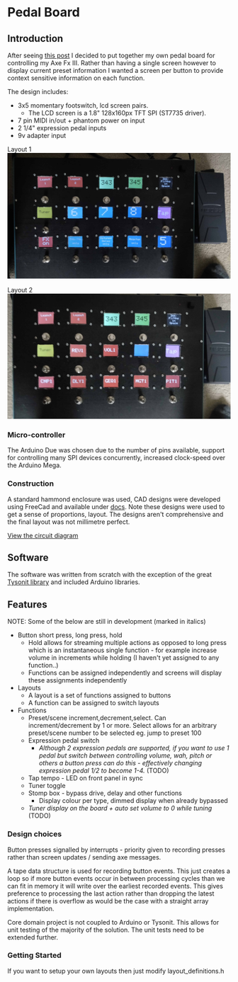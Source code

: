 # Pedal Board
## Introduction

After seeing [this post](https://forum.fractalaudio.com/threads/diy-axe-fx-foot-controller-for-50-open-project.119882) I decided to put together my own pedal board for controlling my Axe Fx III. Rather than having a single screen however to display current preset information I wanted a screen per button to provide context sensitive information on each function.

The design includes:
* 3x5 momentary footswitch, lcd screen pairs. 
  * The LCD screen is a 1.8" 128x160px TFT SPI (ST7735 driver). 
* 7 pin MIDI in/out + phantom power on input
* 2 1/4" expression pedal inputs
* 9v adapter input

Layout 1
![Layout 1](/docs/demo_layout_1.jpg)

Layout 2
![Layout 2](/docs/demo_layout_2.jpg)

### Micro-controller
The Arduino Due was chosen due to the number of pins available, support for controlling many SPI devices concurrently, increased clock-speed over the Arduino Mega.

### Construction
A standard hammond enclosure was used, CAD designs were developed using FreeCad and available under [docs](docs). Note these designs were used to get a sense of proportions, layout. The designs aren't comprehensive and the final layout was not millimetre perfect.

[View the circuit diagram](docs/schematic.png)

## Software
The software was written from scratch with the exception of the great [Tysonit library](https://forum.fractalaudio.com/threads/arduino-axe-fx-control-library.147477/) and included Arduino libraries.

## Features
NOTE: Some of the below are still in development (marked in italics)
* Button short press, long press, hold
  * Hold allows for streaming multiple actions as opposed to long press which is an instantaneous single function - for example increase volume in increments while holding (I haven't yet assigned to any function..)
  * Functions can be assigned independently and screens will display these assignments independently
* Layouts
  * A layout is a set of functions assigned to buttons
  * A function can be assigned to switch layouts
* Functions
  * Preset/scene increment,decrement,select. Can increment/decrement by 1 or more. Select allows for an arbitrary preset/scene number to be selected eg. jump to preset 100
  * Expression pedal switch
    * *Although 2 expression pedals are supported, if you want to use 1 pedal but switch between controlling volume, wah, pitch or others a button press can do this - effectively changing expression pedal 1/2 to become 1-4.* (TODO)
  * Tap tempo - LED on front panel in sync
  * Tuner toggle
  * Stomp box - bypass drive, delay and other functions
    * Display colour per type, dimmed display when already bypassed
  * *Tuner display on the board + auto set volume to 0 while tuning* (TODO)

### Design choices
Button presses signalled by interrupts - priority given to recording presses rather than screen updates / sending axe messages. 

A tape data structure is used for recording button events. This just creates a loop so if more button events occur in between processing cycles than we can fit in memory it will write over the earliest recorded events. This gives preference to processing the last action rather than dropping the latest actions if there is overflow as would be the case with a straight array implementation.

Core domain project is not coupled to Arduino or Tysonit. This allows for unit testing of the majority of the solution. The unit tests need to be extended further.


### Getting Started
If you want to setup your own layouts then just modify layout_definitions.h 